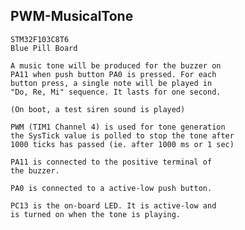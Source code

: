 ## PWM-MusicalTone

	STM32F103C8T6
	Blue Pill Board

	A music tone will be produced for the buzzer on
	PA11 when push button PA0 is pressed. For each
	button press, a single note will be played in
	"Do, Re, Mi" sequence. It lasts for one second.

	(On boot, a test siren sound is played)

	PWM (TIM1 Channel 4) is used for tone generation
	the SysTick value is polled to stop the tone after
	1000 ticks has passed (ie. after 1000 ms or 1 sec)

	PA11 is connected to the positive terminal of
	the buzzer.

	PA0 is connected to a active-low push button.

	PC13 is the on-board LED. It is active-low and
	is turned on when the tone is playing.
